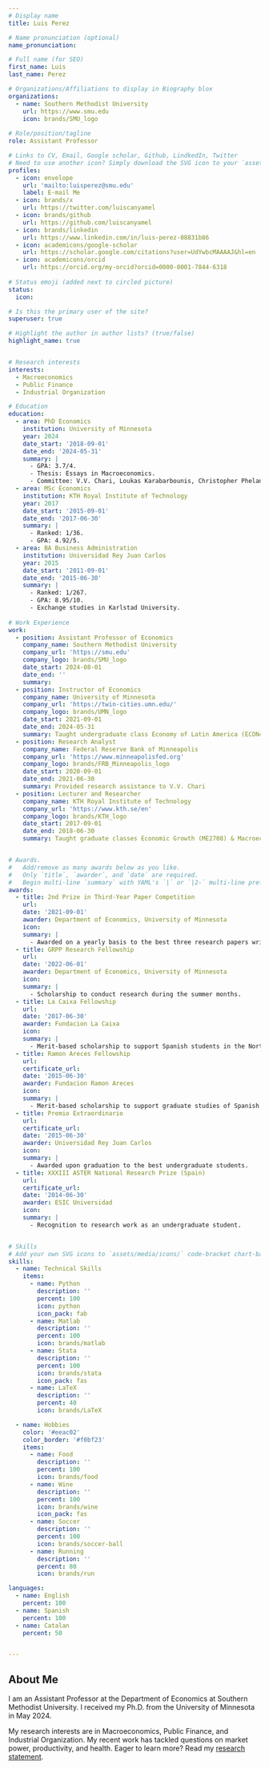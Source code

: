 ```yaml
---
# Display name
title: Luis Perez

# Name pronunciation (optional)
name_pronunciation: 

# Full name (for SEO)
first_name: Luis 
last_name: Perez

# Organizations/Affiliations to display in Biography blox
organizations:
  - name: Southern Methodist University
    url: https://www.smu.edu
    icon: brands/SMU_logo
    
# Role/position/tagline
role: Assistant Professor

# Links to CV, Email, Google scholar, Github, LindkedIn, Twitter 
# Need to use another icon? Simply download the SVG icon to your `assets/media/icons/` folder.
profiles:
  - icon: envelope
    url: 'mailto:luisperez@smu.edu'
    label: E-mail Me
  - icon: brands/x
    url: https://twitter.com/luiscanyamel
  - icon: brands/github
    url: https://github.com/luiscanyamel
  - icon: brands/linkedin
    url: https://www.linkedin.com/in/luis-perez-08831b86
  - icon: academicons/google-scholar
    url: https://scholar.google.com/citations?user=UdYwbcMAAAAJ&hl=en
  - icon: academicons/orcid
    url: https://orcid.org/my-orcid?orcid=0000-0001-7844-6318
    
# Status emoji (added next to circled picture)
status: 
  icon: 

# Is this the primary user of the site?
superuser: true

# Highlight the author in author lists? (true/false)
highlight_name: true


# Research interests
interests:
  - Macroeconomics
  - Public Finance
  - Industrial Organization

# Education
education:
  - area: PhD Economics
    institution: University of Minnesota
    year: 2024
    date_start: '2018-09-01'
    date_end: '2024-05-31'
    summary: |
      - GPA: 3.7/4.
      - Thesis: Essays in Macroeconomics.
      - Committee: V.V. Chari, Loukas Karabarbounis, Christopher Phelan.
  - area: MSc Economics
    institution: KTH Royal Institute of Technology
    year: 2017
    date_start: '2015-09-01'
    date_end: '2017-06-30'
    summary: |
      - Ranked: 1/36.
      - GPA: 4.92/5.
  - area: BA Business Administration
    institution: Universidad Rey Juan Carlos
    year: 2015
    date_start: '2011-09-01'
    date_end: '2015-06-30'
    summary: |
      - Ranked: 1/267.
      - GPA: 8.95/10.
      - Exchange studies in Karlstad University.
              
# Work Experience
work:
  - position: Assistant Professor of Economics
    company_name: Southern Methodist University
    company_url: 'https://smu.edu'
    company_logo: brands/SMU_logo
    date_start: 2024-08-01
    date_end: ''
    summary: 
  - position: Instructor of Economics
    company_name: University of Minnesota
    company_url: 'https://twin-cities.umn.edu/'
    company_logo: brands/UMN_logo
    date_start: 2021-09-01
    date_end: 2024-05-31
    summary: Taught undergraduate class Economy of Latin America (ECON4301)
  - position: Research Analyst
    company_name: Federal Reserve Bank of Minneapolis
    company_url: 'https://www.minneapolisfed.org'
    company_logo: brands/FRB_Minneapolis_logo
    date_start: 2020-09-01
    date_end: 2021-06-30
    summary: Provided research assistance to V.V. Chari
  - position: Lecturer and Researcher
    company_name: KTH Royal Institute of Technology
    company_url: 'https://www.kth.se/en'
    company_logo: brands/KTH_logo
    date_start: 2017-09-01
    date_end: 2018-06-30
    summary: Taught graduate classes Economic Growth (ME2708) & Macroeconomics (ME2720)


# Awards.
#   Add/remove as many awards below as you like.
#   Only `title`, `awarder`, and `date` are required.
#   Begin multi-line `summary` with YAML's `|` or `|2-` multi-line prefix and indent 2 spaces below.
awards:
  - title: 2nd Prize in Third-Year Paper Competition
    url: 
    date: '2021-09-01'
    awarder: Department of Economics, University of Minnesota
    icon: 
    summary: |
      - Awarded on a yearly basis to the best three research papers written by third-year PhD students.
  - title: GRPP Research Fellowship
    url: 
    date: '2022-06-01'
    awarder: Department of Economics, University of Minnesota
    icon: 
    summary: |
      - Scholarship to conduct research during the summer months.
  - title: La Caixa Fellowship
    url:
    date: '2017-06-30'
    awarder: Fundacion La Caixa 
    icon: 
    summary: | 
      - Merit-based scholarship to support Spanish students in the North America and Asia Pacific region.
  - title: Ramon Areces Fellowship
    url: 
    certificate_url:
    date: '2015-06-30'
    awarder: Fundacion Ramon Areces
    icon:
    summary: | 
      - Merit-based scholarship to support graduate studies of Spanish students abroad.
  - title: Premio Extraordinario
    url: 
    certificate_url:
    date: '2015-06-30'
    awarder: Universidad Rey Juan Carlos
    icon:
    summary: | 
      - Awarded upon graduation to the best undergraduate students.
  - title: XXXIII ASTER National Research Prize (Spain)
    url: 
    certificate_url:
    date: '2014-06-30'
    awarder: ESIC Universidad
    icon:
    summary: | 
      - Recognition to research work as an undergraduate student.


# Skills
# Add your own SVG icons to `assets/media/icons/` code-bracket chart-bar icon
skills:
  - name: Technical Skills
    items:
      - name: Python
        description: ''
        percent: 100
        icon: python
        icon_pack: fab
      - name: Matlab
        description: ''
        percent: 100
        icon: brands/matlab
      - name: Stata
        description: ''
        percent: 100
        icon: brands/stata 
        icon_pack: fas
      - name: LaTeX
        description: ''
        percent: 40
        icon: brands/LaTeX

  - name: Hobbies
    color: '#eeac02'
    color_border: '#f0bf23'
    items:
      - name: Food
        description: ''
        percent: 100
        icon: brands/food   
      - name: Wine
        description: ''
        percent: 100
        icon: brands/wine
        icon_pack: fas
      - name: Soccer
        description: ''
        percent: 100
        icon: brands/soccer-ball
      - name: Running
        description: ''
        percent: 80
        icon: brands/run

languages:
  - name: English
    percent: 100
  - name: Spanish
    percent: 100
  - name: Catalan
    percent: 50


---
```


## About Me
I am an Assistant Professor at the Department of Economics at Southern Methodist University. I received my Ph.D. from the University of Minnesota in May 2024. 


My research interests are in Macroeconomics, Public Finance, and Industrial Organization. My recent work has tackled questions on market power, productivity, and health. Eager to learn more? Read my [research statement](https://luiscanyamel.github.io/website_materials/Research_Statement_LuisPerez.pdf).

